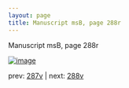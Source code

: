 ```yaml
---
layout: page
title: Manuscript msB, page 288r
---
```


Manuscript msB, page 288r

[![image](http://www.homermultitext.org/iipsrv?OBJ=IIP,1.0&FIF=/project/homer/pyramidal/deepzoom/hmt/vbbifolio/pending/vb_287v_288r.tif&WID=100&CVT=JPEG)](http://www.homermultitext.org/ict2/?urn=urn:cite2:hmt:vbbifolio.pending:vb_287v_288r)

prev:  [287v](../287v) | next:  [288v](../288v)

